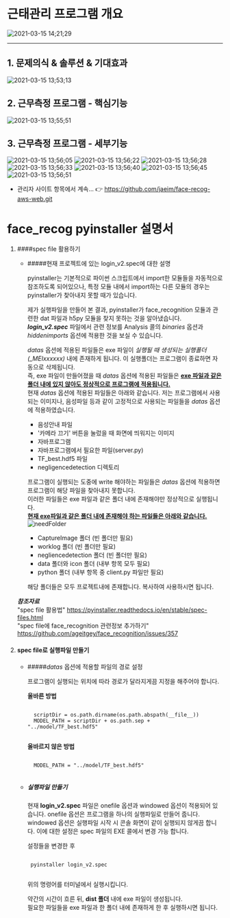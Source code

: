 
# 근태관리 프로그램 개요

![2021-03-15 14;21;29](https://user-images.githubusercontent.com/68433884/111107228-d41b9500-8599-11eb-91a4-97907b503b74.PNG)

-----

## 1. 문제의식 & 솔루션 & 기대효과


![2021-03-15 13;53;13](https://user-images.githubusercontent.com/68433884/111106855-2dcf8f80-8599-11eb-9e05-b4a51f47b35e.PNG)


## 2. 근무측정 프로그램 - 핵심기능


![2021-03-15 13;55;51](https://user-images.githubusercontent.com/68433884/111106863-30ca8000-8599-11eb-913f-2dfd1fe389d8.PNG)


## 3. 근무측정 프로그램 - 세부기능


![2021-03-15 13;56;05](https://user-images.githubusercontent.com/68433884/111106895-3cb64200-8599-11eb-823f-1f78a550ce42.PNG)
![2021-03-15 13;56;22](https://user-images.githubusercontent.com/68433884/111106900-3de76f00-8599-11eb-8d75-802648813399.PNG)
![2021-03-15 13;56;28](https://user-images.githubusercontent.com/68433884/111106902-40e25f80-8599-11eb-91e4-617b4dc64f83.PNG)
![2021-03-15 13;56;33](https://user-images.githubusercontent.com/68433884/111106906-4344b980-8599-11eb-8da3-9849c267fd24.PNG)
![2021-03-15 13;56;40](https://user-images.githubusercontent.com/68433884/111106915-48096d80-8599-11eb-8345-b4efb5343902.PNG)
![2021-03-15 13;56;45](https://user-images.githubusercontent.com/68433884/111106919-493a9a80-8599-11eb-8b48-574517931721.PNG)
![2021-03-15 13;56;51](https://user-images.githubusercontent.com/68433884/111106927-4a6bc780-8599-11eb-99b9-29b22efec3a8.PNG)


- 관리자 사이트 항목에서 계속... &#128073; <https://github.com/jaeim/face-recog-aws-web.git>

# face_recog pyinstaller 설명서

1. ####spec file 활용하기
    - #####현재 프로젝트에 있는 login_v2.spec에 대한 설명  
    
      pyinstaller는 기본적으로 파이썬 스크립트에서 import한 모듈들을 자동적으로 참조하도록 되어있으나,
      특정 모듈 내에서 import하는 다른 모듈의 경우는 pyinstaller가 찾아내지 못할 때가 있습니다.
      
      제가 실행파일을 만들어 본 결과, pyinstaller가 face_recognition 모듈과 관련한 dat 파일과 h5py 모듈을 찾지 못하는 것을 알아냈습니다.
      **_login_v2.spec_** 파일에서 관련 정보를 Analysis 콜의 *binaries* 옵션과 *hiddenimports* 옵션에 적용한 것을 보실 수 있습니다.
      
      *datas* 옵션에 적용된 파일들은 exe 파일이 *실행될 때 생성되는 실행폴더(_MEIxxxxxx)* 내에 존재하게 됩니다. 이 실행폴더는 프로그램이 종료하면 자동으로 삭제됩니다.  
      즉, exe 파일이 만들어졌을 때 *datas* 옵션에 적용된 파일들은 **<u>exe 파일과 같은 폴더 내에 있지 않아도 정상적으로 프로그램에 적용됩니다.</u>**    
      현재 *datas* 옵션에 적용된 파일들은 아래와 같습니다.
      저는 프로그램에서 사용되는 이미지나, 음성파일 등과 같이 고정적으로 사용되는 파일들을 *datas* 옵션에 적용하였습니다.  
        - 음성안내 파일
        - '카메라 끄기' 버튼을 눌렀을 때 화면에 띄워지는 이미지
        - 자바프로그램
        - 자바프로그램에서 필요한 파일(server.py)
        - TF_best.hdf5 파일
        - negligencedetection 디렉토리
      
      프로그램이 실행되는 도중에 write 해야하는 파일들은 *datas* 옵션에 적용하면 프로그램이 해당 파일을 찾아내지 못합니다.  
      이러한 파일들은 exe 파일과 같은 폴더 내에 존재해야만 정상적으로 실행됩니다.  
      **<u>현재 exe파일과 같은 폴더 내에 존재해야 하는 파일들은 아래와 같습니다.</u>**  
      ![needFolder](./need.png)  
        - CaptureImage 폴더 (빈 폴더만 필요)
        - worklog 폴더 (빈 폴더만 필요)
        - negliencedetection 폴더 (빈 폴더만 필요)
        - data 폴더와 icon 폴더 (내부 항목 모두 필요)
        - python 폴더 (내부 항목 중 client.py 파일만 필요)  
        
      해당 폴더들은 모두 프로젝트내에 존재합니다. 복사하여 사용하시면 됩니다.
      
     **_참조자료_**  
     "spec file 활용법" https://pyinstaller.readthedocs.io/en/stable/spec-files.html   
     "spec file에 face_recognition 관련정보 추가하기" https://github.com/ageitgey/face_recognition/issues/357
    
2. #### spec file로 실행파일 만들기  
    - #####*datas* 옵션에 적용할 파일의 경로 설정  
    
        프로그램이 실행되는 위치에 따라 경로가 달라지게끔 지정을 해주어야 합니다.  
           
        **올바른 방법**  
        <pre><code>
        scriptDir = os.path.dirname(os.path.abspath(__file__))
        MODEL_PATH = scriptDir + os.path.sep + "../model/TF_best.hdf5"
        </code></pre>
      
        **올바르지 않은 방법**  
        <pre><code>
        MODEL_PATH = "../model/TF_best.hdf5"
        </code></pre>
        
   - ##### 실행파일 만들기  
     
     현재 **login_v2.spec** 파일은 onefile 옵션과 windowed 옵션이 적용되어 있습니다.
     onefile 옵션은 프로그램을 하나의 실행파일로 만들어 줍니다.  
     windowed 옵션은 실행파일 시작 시 콘솔 화면이 같이 실행되지 않게끔 합니다. 
     이에 대한 설정은 spec 파일의 EXE 콜에서 변경 가능 합니다.
     
     설정들을 변경한 후
      <pre><code>
      pyinstaller login_v2.spec
      </code></pre>
     위의 명령어를 터미널에서 실행시킵니다.

     약간의 시간이 흐른 뒤, **dist 폴더** 내에 exe 파일이 생성됩니다.  
     필요한 파일들을 exe 파일과 한 폴더 내에 존재하게 한 후 실행하시면 됩니다.

